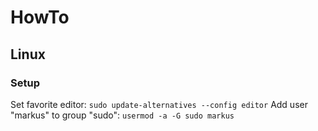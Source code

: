 # HowTo

## Linux

### Setup

Set favorite editor: `sudo update-alternatives --config editor`
Add user "markus" to group "sudo": `usermod -a -G sudo markus`
